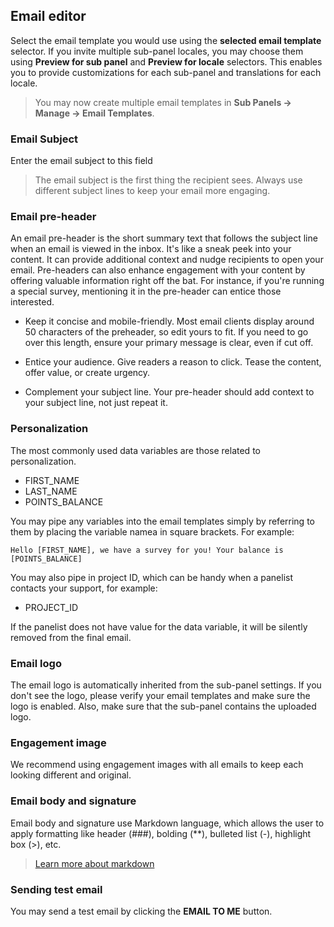 ## Email editor
Select the email template you would use using the **selected email template** selector. If you invite multiple sub-panel locales, you may choose them using **Preview for sub panel** and **Preview for locale** selectors. This enables you to provide customizations for each sub-panel and translations for each locale.

> You may now create multiple email templates in **Sub Panels -> Manage -> Email Templates**.

### Email Subject
Enter the email subject to this field

> The email subject is the first thing the recipient sees. Always use different subject lines to keep your email more engaging.

### Email pre-header
An email pre-header is the short summary text that follows the subject line when an email is viewed in the inbox. It's like a sneak peek into your content. It can provide additional context and nudge recipients to open your email. Pre-headers can also enhance engagement with your content by offering valuable information right off the bat. For instance, if you're running a special survey, mentioning it in the pre-header can entice those interested.

- Keep it concise and mobile-friendly. Most email clients display around 50 characters of the preheader, so edit yours to fit. If you need to go over this length, ensure your primary message is clear, even if cut off.

- Entice your audience. Give readers a reason to click. Tease the content, offer value, or create urgency.

- Complement your subject line. Your pre-header should add context to your subject line, not just repeat it.

### Personalization

The most commonly used data variables are those related to personalization.

- FIRST_NAME
- LAST_NAME
- POINTS_BALANCE

You may pipe any variables into the email templates simply by referring to them by placing the variable namea in square brackets. For example:

```Hello [FIRST_NAME], we have a survey for you! Your balance is [POINTS_BALANCE]```

You may also pipe in project ID, which can be handy when a panelist contacts your support, for example:

- PROJECT_ID

If the panelist does not have value for the data variable, it will be silently removed from the final email.

### Email logo
The email logo is automatically inherited from the sub-panel settings. If you don't see the logo, please verify your email templates and make sure the logo is enabled. Also, make sure that the sub-panel contains the uploaded logo.

### Engagement image
We recommend using engagement images with all emails to keep each looking different and original.

### Email body and signature
Email body and signature use Markdown language, which allows the user to apply formatting like header (###), bolding (\**), bulleted list (-), highlight box (>), etc.

> [Learn more about markdown](https://www.markdownguide.org/basic-syntax/#overview)

### Sending test email
You may send a test email by clicking the **EMAIL TO ME** button.

